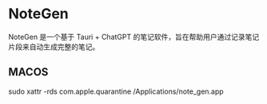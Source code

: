# NoteGen

NoteGen 是一个基于 Tauri + ChatGPT 的笔记软件，旨在帮助用户通过记录笔记片段来自动生成完整的笔记。

## MACOS

sudo xattr -rds com.apple.quarantine /Applications/note_gen.app